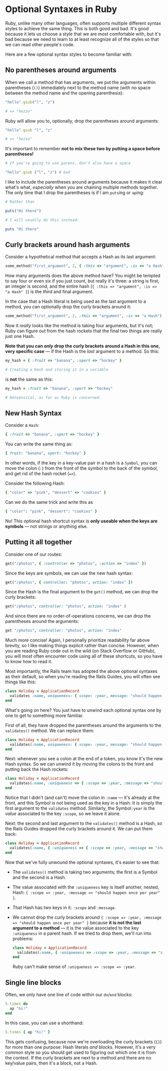 # Optional Syntaxes in Ruby

Ruby, unlike many other languages, often supports multiple different syntax styles to achieve the same thing. This is both good and bad. It's good because it lets us choose a style that we are most comfortable with, but it's bad because we need to learn to at least recognize all of the styles so that we can read other people's code.

Here are a few optional syntax styles to become familiar with:

## No parentheses around arguments

When we call a method that has arguments, we put the arguments within parentheses (`()`) immediately next to the method name (with no space between the method name and the opening parenthesis):

```ruby
"hello".gsub("l", "z")

# => "hezzo"
```

Ruby will allow you to, optionally, drop the parentheses around arguments:

```ruby
"hello".gsub "l", "z"

# => "hezzo"
```

It's important to remember **not to mix these two by putting a space before parentheses!**

```ruby
# If you're going to use parens, don't also have a space

"hello".gsub ("l", "z") # bad
```

I like to include the parentheses around arguments because it makes it clear what's what, _especially_ when you are chaining multiple methods together. The only time that I drop the parentheses is if I am `puts`ing or `ap`ing:

```ruby
# Rather than

puts("Hi there")

# I will usually do this instead:

puts "Hi there"
```

## Curly brackets around hash arguments

Consider a hypothetical method that accepts a Hash as its last argument:

```ruby
some_method("first_argument", 2, { :this => "argument", :is => "a Hash" })
```

How many arguments does the above method have? You might be tempted to say four or even six if you just count, but really it's three: a string is first, an integer is second, and the entire hash (`{ :this => "argument", :is => "a Hash" }`) is the _third_ and final argument.

In the case that a Hash literal is being used as the last argument to a method, you can optionally drop the curly brackets around it:

```ruby
some_method("first_argument", 2, :this => "argument", :is => "a Hash")
```

Now it _really_ looks like the method is taking four arguments, but it's not; Ruby can figure out from the hash rockets that the final two things are really just one Hash.

**Note that you can _only_ drop the curly brackets around a Hash in this one, very specific case** — if the Hash is the _last_ argument to a method. So this:

```ruby
my_hash = { :fruit => "banana", :sport => "hockey" }

# Creating a Hash and storing it in a variable
```

is **not** the same as this:

```ruby
my_hash = :fruit => "banana", :sport => "hockey"

# Nonsensical, as far as Ruby is concerned.
```

## New Hash Syntax

Consider a `Hash`:

```ruby
{ :fruit => "banana", :sport => "hockey" }
```

You can write the same thing as:

```ruby
{ fruit: "banana", sport: "hockey" }
```

In other words, if the key in a key-value pair in a hash is a `Symbol`, you can move the colon (`:`) from the front of the symbol to the back of the symbol, and get rid of the hash rocket (`=>`).

Consider the following Hash:

```ruby
{ "color" => "pink", "dessert" => "cookies" }
```

Can we do the same trick and write this as

```ruby
{ "color": "pink", "dessert": "cookies" }
```

No! This optional hash shortcut syntax is **only useable when the keys are symbols** — not strings or anything else.

## Putting it all together

Consider one of our routes:

```ruby
get("/photos", { :controller => "photos", :action => "index" })
```

Since the keys are symbols, we can use the new hash syntax:

```ruby
get("/photos", { controller: "photos", action: "index" })
```

Since the Hash is the final argument to the `get()` method, we can drop the curly brackets:

```ruby
get("/photos", controller: "photos", action: "index" )
```

And since there are no order-of-operations concerns, we can drop the parentheses around the arguments:

```ruby
get "/photos", controller: "photos", action: "index"
```

Much more concise! Again, I personally prioritize readability far above brevity, so I like making things explicit rather than concise. However, when you are reading Ruby code out in the wild (on Stack Overflow or GitHub), you will most often encounter code using all of these shortcuts, so you have to know how to read it.

Most importantly, the Rails team has adopted the above optional syntaxes as their default, so when you're reading the Rails Guides, you will often see things like this:

```ruby
class Holiday < ApplicationRecord
  validates :name, uniqueness: { scope: :year, message: "should happen once per year" }
end
```

What's going on here? You just have to unwind each optional syntax one by one to get to something more familiar.

First of all, they have dropped the parentheses around the arguments to the `validates()` method. We can replace them:

```ruby
class Holiday < ApplicationRecord
  validates(:name, uniqueness: { scope: :year, message: "should happen once per year" })
end
```

Next: whenever you see a colon at the end of a token, you know it's the new Hash syntax. So we can unwind it by moving the colons to the front and putting back the Hash rockets:

```ruby
class Holiday < ApplicationRecord
  validates(:name, :uniqueness => { :scope => :year, :message => "should happen once per year" })
end
```

Notice that I didn't (and can't) move the colon in `:name` — it's already at the front, and this Symbol is not being used as the key in a Hash. It is simply the first argument to the `validates` method. Similarly, the  Symbol`:year` is the _value_ associated to the key `:scope`, so we leave it alone.

Next: the second and last argument to the `validates()` method is a Hash, so the Rails Guides dropped the curly brackets around it. We can put them back:

```ruby
class Holiday < ApplicationRecord
  validates(:name, { :uniqueness => { :scope => :year, :message => "should happen once per year" } })
end
```

Now that we've fully unwound the optional syntaxes, it's easier to see that:

 - The `validates()` method is taking two arguments; the first is a Symbol and the second is a Hash.
 - The value associated with the `:uniqueness` key is itself another, nested, Hash: `{ :scope => :year, :message => "should happen once per year" }`.
 - That Hash has two keys in it: `:scope` and `:message`.
 - We cannot drop the curly brackets around `{ :scope => :year, :message => "should happen once per year" }` because **it is not the last argument to a method** — it is the value associated to the key `:uniqueness` in a parent hash. If we tried to drop them, we'll run into problems:
 
    ```ruby
    class Holiday < ApplicationRecord
      validates(:name, { :uniqueness => :scope => :year, :message => "should happen once per year" })
    end
    ```
    
    Ruby can't make sense of `:uniqueness => :scope => :year`.

## Single line blocks

Often, we only have one line of code within our `do`/`end` blocks:

```ruby
5.times do
  ap "hi!"
end
```

In this case, you can use a shorthand:

```ruby
5.times { ap "hi!" }
```

This gets confusing, because now we're overloading the curly brackets (`{}`) for more than one purpose: Hash literals _and_ blocks. However, it's a very common style so you should get used to figuring out which one it is from the context. If the curly brackets are next to a method and there are no key/value pairs, then it's a block, not a Hash. 